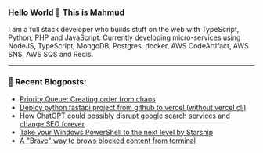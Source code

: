 <!-- ![alt text](images/skill-set-compressed.jpg) -->
### Hello World 👋 This is Mahmud 
I am a full stack developer who builds stuff on the web with TypeScript, Python, PHP and JavaScript. Currently developing micro-services using NodeJS, TypeScript, MongoDB, Postgres, docker, AWS CodeArtifact, AWS SNS, AWS SQS and Redis.

---
### 📝 Recent Blogposts:
<!-- BLOG-POST-LIST:START -->
- [Priority Queue: Creating order from chaos](https://dev.to/ganmahmud/priority-queue-creating-order-from-chaos-d87)
- [Deploy python fastapi project from github to vercel (without vercel cli)](https://dev.to/ganmahmud/deploy-python-fastapi-project-from-github-to-vercel-without-vercel-cli-3e9f)
- [How ChatGPT could possibly disrupt google search services and change SEO forever](https://dev.to/ganmahmud/how-chatgpt-could-possibly-disrupt-google-search-services-and-change-seo-forever-4nd9)
- [Take your Windows PowerShell to the next level by Starship](https://dev.to/ganmahmud/take-your-windows-powershell-to-the-next-level-by-starship-2gb2)
- [A "Brave" way to brows blocked content from terminal](https://dev.to/ganmahmud/a-brave-way-to-brows-blocked-content-from-terminal-4k78)
<!-- BLOG-POST-LIST:END -->


<!--
**ganmahmud/ganmahmud** is a ✨ _special_ ✨ repository because its `README.md` (this file) appears on your GitHub profile.

Here are some ideas to get you started:

- 🔭 I’m currently working on ...
- 🌱 I’m currently learning ...
- 👯 I’m looking to collaborate on ...
- 🤔 I’m looking for help with ...
- 💬 Ask me about ...
- 📫 How to reach me: ...
- 😄 Pronouns: ...
- ⚡ Fun fact: ...
-->
